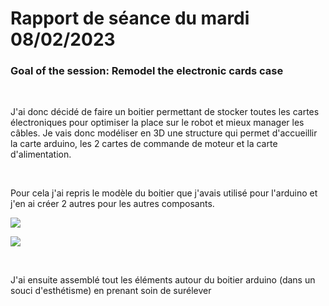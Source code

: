 # Rapport de séance du mardi 08/02/2023

### Goal of the session: Remodel the electronic cards case 

<br />

J'ai donc décidé de faire un boitier permettant de stocker toutes les cartes électroniques pour optimiser la place sur le robot et mieux manager les câbles. Je vais donc modéliser en 3D une structure qui permet d'accueillir la carte arduino, les 2 cartes de commande de moteur et la carte d'alimentation.

<br />

Pour cela j'ai repris le modèle du boitier que j'avais utilisé pour l'arduino et j'en ai créer 2 autres pour les autres composants.

![](Annexes/2023-02-08_BoitierAlim.jpg)

![](Annexes/2023-02-08_BoitierMoteur.jpg)

<br />

J'ai ensuite assemblé tout les éléments autour du boitier arduino (dans un souci d'esthétisme) en prenant soin de surélever 